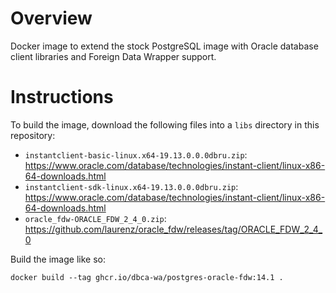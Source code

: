 # Overview

Docker image to extend the stock PostgreSQL image with Oracle database client
libraries and Foreign Data Wrapper support.

# Instructions

To build the image, download the following files into a `libs` directory in this
repository:

* `instantclient-basic-linux.x64-19.13.0.0.0dbru.zip`: https://www.oracle.com/database/technologies/instant-client/linux-x86-64-downloads.html
* `instantclient-sdk-linux.x64-19.13.0.0.0dbru.zip`: https://www.oracle.com/database/technologies/instant-client/linux-x86-64-downloads.html
* `oracle_fdw-ORACLE_FDW_2_4_0.zip`: https://github.com/laurenz/oracle_fdw/releases/tag/ORACLE_FDW_2_4_0

Build the image like so:

```console
docker build --tag ghcr.io/dbca-wa/postgres-oracle-fdw:14.1 .
```
